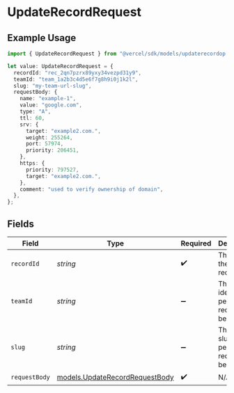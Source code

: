 # UpdateRecordRequest

## Example Usage

```typescript
import { UpdateRecordRequest } from "@vercel/sdk/models/updaterecordop.js";

let value: UpdateRecordRequest = {
  recordId: "rec_2qn7pzrx89yxy34vezpd31y9",
  teamId: "team_1a2b3c4d5e6f7g8h9i0j1k2l",
  slug: "my-team-url-slug",
  requestBody: {
    name: "example-1",
    value: "google.com",
    type: "A",
    ttl: 60,
    srv: {
      target: "example2.com.",
      weight: 255264,
      port: 57974,
      priority: 206451,
    },
    https: {
      priority: 797527,
      target: "example2.com.",
    },
    comment: "used to verify ownership of domain",
  },
};
```

## Fields

| Field                                                                  | Type                                                                   | Required                                                               | Description                                                            | Example                                                                |
| ---------------------------------------------------------------------- | ---------------------------------------------------------------------- | ---------------------------------------------------------------------- | ---------------------------------------------------------------------- | ---------------------------------------------------------------------- |
| `recordId`                                                             | *string*                                                               | :heavy_check_mark:                                                     | The id of the DNS record                                               | rec_2qn7pzrx89yxy34vezpd31y9                                           |
| `teamId`                                                               | *string*                                                               | :heavy_minus_sign:                                                     | The Team identifier to perform the request on behalf of.               | team_1a2b3c4d5e6f7g8h9i0j1k2l                                          |
| `slug`                                                                 | *string*                                                               | :heavy_minus_sign:                                                     | The Team slug to perform the request on behalf of.                     | my-team-url-slug                                                       |
| `requestBody`                                                          | [models.UpdateRecordRequestBody](../models/updaterecordrequestbody.md) | :heavy_check_mark:                                                     | N/A                                                                    |                                                                        |
